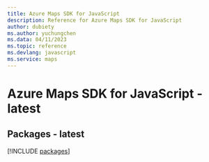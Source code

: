 ```yaml
---
title: Azure Maps SDK for JavaScript
description: Reference for Azure Maps SDK for JavaScript
author: dubiety
ms.author: yuchungchen
ms.data: 04/11/2023
ms.topic: reference
ms.devlang: javascript
ms.service: maps
---
```

# Azure Maps SDK for JavaScript - latest
## Packages - latest
[!INCLUDE [packages](maps-index.md)]